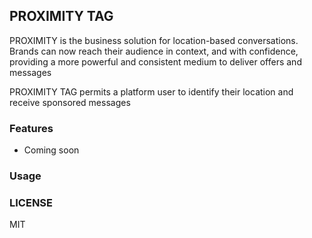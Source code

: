 ## PROXIMITY TAG

PROXIMITY is the business solution for location-based conversations. Brands can now reach their audience in context, and with confidence, providing a more powerful and consistent medium to deliver offers and messages

PROXIMITY TAG permits a platform user to identify their location and receive sponsored messages

### Features

* Coming soon

### Usage


### LICENSE

MIT
